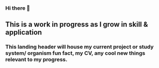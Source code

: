 ### Hi there 👋
## This is a work in progress as I grow in skill & application 
### This landing header will house my current project or study system/ organism fun fact, my CV, any cool new things relevant to my progress.
<!--
**ChrisMantegna/ChrisMantegna** is a ✨ _special_ ✨ repository because its `README.md` (this file) appears on your GitHub profile.

Here are some ideas to get you started:

- 🔭 I’m currently working on ...
- 🌱 I’m currently learning ...
- 👯 I’m looking to collaborate on ...
- 🤔 I’m looking for help with ...
- 💬 Ask me about ...
- 📫 How to reach me: ...
- 😄 Pronouns: ...
- ⚡ Fun fact: ...
-->
